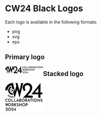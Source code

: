 # CW24 Black Logos

Each logo is available in the following formats:
* png
* svg
* eps

## Primary logo
<img src="CW24_PRIMARY-LOGO-BLACK.png" ALT="CW24 primary logo" WIDTH="25%" HEIGHT="25%" ALIGN="LEFT"/>

## Stacked logo
<img src="CW24_STACKED-LOGO-BLACK.png" ALT="CW24 stacked logo" WIDTH="25%" HEIGHT="25%" ALIGN="LEFT"/>
